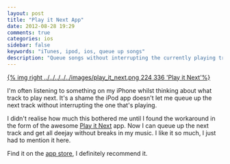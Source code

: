 ```yaml
---
layout: post
title: "Play it Next App"
date: 2012-08-28 19:29
comments: true
categories: ios
sidebar: false
keywords: "iTunes, ipod, ios, queue up songs"
description: "Queue songs without interrupting the currently playing track with Play it Next"
---
```


[{% img right ../../../../../images/play_it_next.png 224 336 'Play it Next'%}](../../../../../images/play_it_next.png)

I'm often listening to something on my iPhone whilst thinking about what track to play next. It's a shame the iPod app doesn't let me queue up the next track without interrupting the one that's playing.

I didn't realise how much this bothered me until I found the workaround in the form of the awesome [Play it Next](http://playitnextapp.com/) app. Now I can queue up the next track and get all deejay without breaks in my music. I like it so much, I just had to mention it here.

Find it on the [app store](http://itunes.apple.com/us/app/play-it-next/id549859020?ls=1&mt=8), I definitely recommend it.
